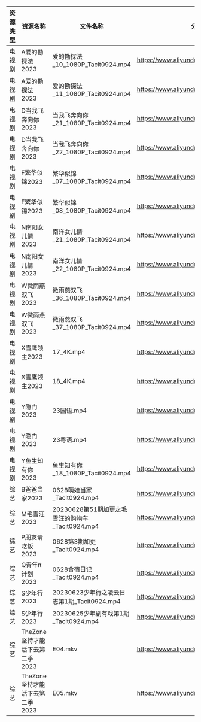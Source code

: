 | 资源类型 | 资源名称                  | 文件名称                                 | 分享链接                                      | 更新时间       |
| ---- | --------------------- | ------------------------------------ | ----------------------------------------- | ---------- |
| 电视剧  | A爱的勘探法2023            | 爱的勘探法_10_1080P_Tacit0924.mp4         | https://www.aliyundrive.com/s/RWWju1Xbxu6 | 2023-06-29 |
| 电视剧  | A爱的勘探法2023            | 爱的勘探法_11_1080P_Tacit0924.mp4         | https://www.aliyundrive.com/s/RWWju1Xbxu6 | 2023-06-29 |
| 电视剧  | D当我飞奔向你2023           | 当我飞奔向你_21_1080P_Tacit0924.mp4        | https://www.aliyundrive.com/s/YhMD33vkgca | 2023-06-29 |
| 电视剧  | D当我飞奔向你2023           | 当我飞奔向你_22_1080P_Tacit0924.mp4        | https://www.aliyundrive.com/s/YhMD33vkgca | 2023-06-29 |
| 电视剧  | F繁华似锦2023             | 繁华似锦_07_1080P_Tacit0924.mp4          | https://www.aliyundrive.com/s/nfqRpmX9zDs | 2023-06-29 |
| 电视剧  | F繁华似锦2023             | 繁华似锦_08_1080P_Tacit0924.mp4          | https://www.aliyundrive.com/s/nfqRpmX9zDs | 2023-06-29 |
| 电视剧  | N南阳女儿情2023            | 南洋女儿情_21_1080P_Tacit0924.mp4         | https://www.aliyundrive.com/s/XAjYPaTqKTn | 2023-06-29 |
| 电视剧  | N南阳女儿情2023            | 南洋女儿情_22_1080P_Tacit0924.mp4         | https://www.aliyundrive.com/s/XAjYPaTqKTn | 2023-06-29 |
| 电视剧  | W微雨燕双飞2023            | 微雨燕双飞_36_1080P_Tacit0924.mp4         | https://www.aliyundrive.com/s/Uvq8Q8wJXgg | 2023-06-29 |
| 电视剧  | W微雨燕双飞2023            | 微雨燕双飞_37_1080P_Tacit0924.mp4         | https://www.aliyundrive.com/s/Uvq8Q8wJXgg | 2023-06-29 |
| 电视剧  | X雪鹰领主2023             | 17_4K.mp4                            | https://www.aliyundrive.com/s/vTM6qMrcb6D | 2023-06-29 |
| 电视剧  | X雪鹰领主2023             | 18_4K.mp4                            | https://www.aliyundrive.com/s/vTM6qMrcb6D | 2023-06-29 |
| 电视剧  | Y隐门2023               | 23国语.mp4                             | https://www.aliyundrive.com/s/3hQ1KUe4HeE | 2023-06-29 |
| 电视剧  | Y隐门2023               | 23粤语.mp4                             | https://www.aliyundrive.com/s/3hQ1KUe4HeE | 2023-06-29 |
| 电视剧  | Y鱼生知有你2023            | 鱼生知有你_18_1080P_Tacit0924.mp4         | https://www.aliyundrive.com/s/PtcvTV9b9k4 | 2023-06-29 |
| 综艺   | B爸爸当家2023             | 0628萌娃当家_Tacit0924.mp4               | https://www.aliyundrive.com/s/SqHa3g1TkvY | 2023-06-29 |
| 综艺   | M毛雪汪2023              | 20230628第51期加更之毛雪汪的购物车_Tacit0924.mp4 | https://www.aliyundrive.com/s/asPqfgPRqAg | 2023-06-29 |
| 综艺   | P朋友请吃饭2023            | 0628第3期加更_Tacit0924.mp4              | https://www.aliyundrive.com/s/A2Z3HKrT65s | 2023-06-29 |
| 综艺   | Q青年π计划2023            | 0628合宿日记_Tacit0924.mp4               | https://www.aliyundrive.com/s/PReFQ8C6eAn | 2023-06-29 |
| 综艺   | S少年行2023              | 20230623少年行之凌云日志第1期_Tacit0924.mp4    | https://www.aliyundrive.com/s/nkXQstBawp8 | 2023-06-29 |
| 综艺   | S少年行2023              | 20230625少年剧有戏第1期_Tacit0924.mp4       | https://www.aliyundrive.com/s/nkXQstBawp8 | 2023-06-29 |
| 综艺   | TheZone坚持才能活下去第二季2023 | E04.mkv                              | https://www.aliyundrive.com/s/hCogoJdLT6r | 2023-06-29 |
| 综艺   | TheZone坚持才能活下去第二季2023 | E05.mkv                              | https://www.aliyundrive.com/s/hCogoJdLT6r | 2023-06-29 |
